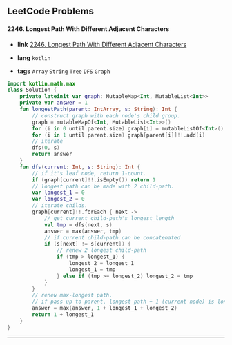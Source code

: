 ## LeetCode Problems



#### 2246. Longest Path With Different Adjacent Characters

- **link**  [2246. Longest Path With Different Adjacent Characters](https://leetcode.com/problems/longest-path-with-different-adjacent-characters/description/)

- **lang**  `kotlin` 
- **tags**  `Array` `String` `Tree` `DFS` `Graph`

```kotlin
import kotlin.math.max
class Solution {
    private lateinit var graph: MutableMap<Int, MutableList<Int>>
    private var answer = 1
    fun longestPath(parent: IntArray, s: String): Int {
        // construct graph with each node's child group.
        graph = mutableMapOf<Int, MutableList<Int>>()
        for (i in 0 until parent.size) graph[i] = mutableListOf<Int>()
        for (i in 1 until parent.size) graph[parent[i]]!!.add(i)
        // iterate
        dfs(0, s)
        return answer
    }
    fun dfs(current: Int, s: String): Int {
        // if it's leaf node, return 1-count.
        if (graph[current]!!.isEmpty()) return 1
        // longest path can be made with 2 child-path.
        var longest_1 = 0
        var longest_2 = 0
        // iterate childs.
        graph[current]!!.forEach { next ->
            // get current child-path's longest_length
            val tmp = dfs(next, s)
            answer = max(answer, tmp)
            // if current child-path can be concatenated
            if (s[next] != s[current]) {
                // renew 2 longest child-path
                if (tmp > longest_1) {
                    longest_2 = longest_1
                    longest_1 = tmp
                } else if (tmp >= longest_2) longest_2 = tmp
            }
        }
        // renew max-longest path.
        // if pass-up to parent, longest path + 1 (current node) is longest path
        answer = max(answer, 1 + longest_1 + longest_2)
        return 1 + longest_1
    }
}
```

---

